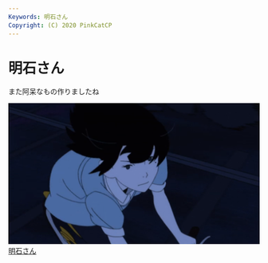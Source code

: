 ```yaml
---
Keywords: 明石さん
Copyright: (C) 2020 PinkCatCP
---
```


# 明石さん
また阿呆なもの作りましたね

![明石さん on 自転車](./akashisan.png)
[明石さん](https://www.google.com/search?client=firefox-b-d&q=%E6%98%8E%E7%9F%B3%E3%81%95%E3%82%93)
